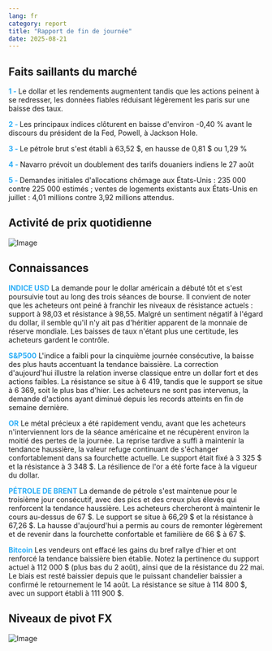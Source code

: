 ```yaml
---
lang: fr
category: report
title: "Rapport de fin de journée"
date: 2025-08-21
---
```



<h2>Faits saillants du marché</h2>
<strong style="color: #2caef7;">1 - </strong> Le dollar et les rendements augmentent tandis que les actions peinent à se redresser, les données fiables réduisant légèrement les paris sur une baisse des taux.

<strong style="color: #2caef7;">2 - </strong> Les principaux indices clôturent en baisse d'environ -0,40 % avant le discours du président de la Fed, Powell, à Jackson Hole.

<strong style="color: #2caef7;">3 - </strong> Le pétrole brut s'est établi à 63,52 $, en hausse de 0,81 $ ou 1,29 %

<strong style="color: #2caef7;">4 - </strong> Navarro prévoit un doublement des tarifs douaniers indiens le 27 août

<strong style="color: #2caef7;">5 - </strong> Demandes initiales d'allocations chômage aux États-Unis : 235 000 contre 225 000 estimés ; ventes de logements existants aux États-Unis en juillet : 4,01 millions contre 3,92 millions attendus.



<h2>Activité de prix quotidienne</h2>
<img src="https://markleighedu.github.io/img/Aug-2025/21-Aug-2025/price.jpg" alt="Image"/>

<h2>Connaissances</h2>
<strong style="color: #2caef7;">INDICE USD</strong> La demande pour le dollar américain a débuté tôt et s'est poursuivie tout au long des trois séances de bourse. Il convient de noter que les acheteurs ont peiné à franchir les niveaux de résistance actuels : support à 98,03 et résistance à 98,55. Malgré un sentiment négatif à l'égard du dollar, il semble qu'il n'y ait pas d'héritier apparent de la monnaie de réserve mondiale. Les baisses de taux n'étant plus une certitude, les acheteurs gardent le contrôle.

<strong style="color: #2caef7;">S&P500</strong> L'indice a faibli pour la cinquième journée consécutive, la baisse des plus hauts accentuant la tendance baissière. La correction d'aujourd'hui illustre la relation inverse classique entre un dollar fort et des actions faibles. La résistance se situe à 6 419, tandis que le support se situe à 6 369, soit le plus bas d'hier. Les acheteurs ne sont pas intervenus, la demande d'actions ayant diminué depuis les records atteints en fin de semaine dernière.

<strong style="color: #2caef7;">OR</strong> Le métal précieux a été rapidement vendu, avant que les acheteurs n'interviennent lors de la séance américaine et ne récupèrent environ la moitié des pertes de la journée. La reprise tardive a suffi à maintenir la tendance haussière, la valeur refuge continuant de s'échanger confortablement dans sa fourchette actuelle. Le support était fixé à 3 325 $ et la résistance à 3 348 $. La résilience de l'or a été forte face à la vigueur du dollar.

<strong style="color: #2caef7;">PÉTROLE DE BRENT</strong> La demande de pétrole s'est maintenue pour le troisième jour consécutif, avec des pics et des creux plus élevés qui renforcent la tendance haussière. Les acheteurs chercheront à maintenir le cours au-dessus de 67 $. Le support se situe à 66,29 $ et la résistance à 67,26 $. La hausse d'aujourd'hui a permis au cours de remonter légèrement et de revenir dans la fourchette confortable et familière de 66 $ à 67 $.

<strong style="color: #2caef7;">Bitcoin</strong> Les vendeurs ont effacé les gains du bref rallye d'hier et ont renforcé la tendance baissière bien établie. Notez la pertinence du support actuel à 112 000 $ (plus bas du 2 août), ainsi que de la résistance du 22 mai. Le biais est resté baissier depuis que le puissant chandelier baissier a confirmé le retournement le 14 août. La résistance se situe à 114 800 $, avec un support établi à 111 900 $.



<h2>Niveaux de pivot FX</h2>
<img src="https://markleighedu.github.io/img/Aug-2025/21-Aug-2025/pivot.jpg" alt="Image"/>